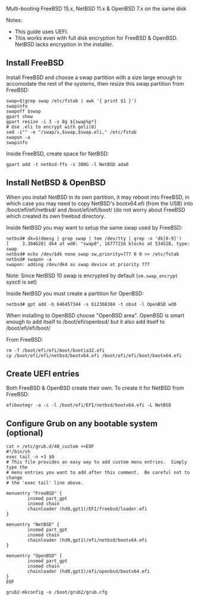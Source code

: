 
Multi-booting FreeBSD 15.x, NetBSD 11.x & OpenBSD 7.x on the same disk

Notes:
- This guide uses UEFI.
- This works even with full disk encryption for FreeBSD & OpenBSD.  NetBSD lacks encryption in the installer.

## Install FreeBSD

Install FreeBSD and choose a swap partition with a size large enough to accomodate the rest of the systems,
then resize this swap partition from FreeBSD:

```
swap=$(grep swap /etc/fstab | awk '{ print $1 }')
swapinfo
swapoff $swap
gpart show
gpart resize -i 3 -s 8g ${swap%p*}
# Use .eli to encrypt with geli(8)
sed -i"" -e "/swap/s,$swap,$swap.eli," /etc/fstab
swapon -a
swapinfo
```

Inside FreeBSD, create space for NetBSD:

`gpart add -t netbsd-ffs -s 300G -l NetBSD ada0`

## Install NetBSD & OpenBSD

When you install NetBSD in its own partition, it may reboot into FreeBSD, in which case
you may need to copy NetBSD's bootx64.efi (from the USB) into /boot/efi/efi/netbsd/ and
/boot/efi/efi/boot/ (do not worry about FreeBSD which created its own freebsd directory.

Inside NetBSD you may want to setup the same swap used by FreeBSD:

```
netbsd# dk=$(dmesg | grep swap | tee /dev/tty | grep -o 'dk[0-9]')
[     3.304628] dk4 at wd0: "swap0", 16777216 blocks at 534528, type: swap
netbsd# echo /dev/$dk none swap sw,priority=777 0 0 >> /etc/fstab
netbsd# swapon -a
swapon: adding /dev/dk4 as swap device at priority 777
```

Note: Since NetBSD 10 swap is encrypted by default (`vm.swap_encrypt` sysctl is set)

Inside NetBSD you must create a partition for OpenBSD:

`netbsd# gpt add -b 646457344 -s 612368384 -t obsd -l OpenBSD wd0`

When installing to OpenBSD choose "OpenBSD area".  OpenBSD is smart enough to add itself
to /boot/efi/openbsd/ but it also add itself to /boot/efi/efi/boot/

From FreeBSD:

```
rm -f /boot/efi/efi/boot/bootia32.efi
cp /boot/efi/efi/netbsd/bootx64.efi /boot/efi/efi/boot/bootx64.efi
```

## Create UEFI entries

Both FreeBSD & OpenBSD create their own.  To create it for NetBSD from FreeBSD:

```
efibootmgr -a -c -l /boot/efi/EFI/netbsd/bootx64.efi -L NetBSD
```

## Configure Grub on any bootable system (optional)

```
cat > /etc/grub.d/40_custom <<EOF
#!/bin/sh
exec tail -n +3 $0
# This file provides an easy way to add custom menu entries.  Simply type the
# menu entries you want to add after this comment.  Be careful not to change
# the 'exec tail' line above.

menuentry "FreeBSD" {
        insmod part_gpt
        insmod chain
        chainloader (hd0,gpt1)/EFI/freebsd/loader.efi
}

menuentry "NetBSD" {
        insmod part_gpt
        insmod chain
        chainloader (hd0,gpt1)/efi/netbsd/bootx64.efi
}

menuentry "OpenBSD" {
        insmod part_gpt
        insmod chain
        chainloader (hd0,gpt1)/efi/openbsd/bootx64.efi
}
EOF

grub2-mkconfig -o /boot/grub2/grub.cfg
```
